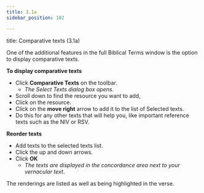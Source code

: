 ```yaml
---
title: 3.1a
sidebar_position: 102

---
```




title: Comparative texts (3.1a)


One of the additional features in the full Biblical Terms window is the option to display comparative texts.


**To display comparative texts**

- Click **Comparative Texts** on the toolbar.
	- _The Select Texts dialog box opens_.
- Scroll down to find the resource you want to add,
- Click on the resource.
- Click on the **move right** arrow to add it to the list of Selected texts.
- Do this for any other texts that will help you, like important reference texts such as the NIV or RSV.

**Reorder texts**

- Add texts to the selected texts list.
- Click the up and down arrows.
- Click **OK**
	- _The texts are displayed in the concordance area next to your vernacular text_.

The renderings are listed as well as being highlighted in the verse.

